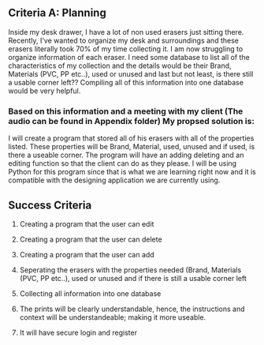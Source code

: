 ## Criteria A: Planning

Inside my desk drawer, I have a lot of non used erasers just sitting there. Recently, I've wanted to organize my desk and surroundings and these erasers literally took 70% of my time collecting it.
I am now struggling to organize information of each eraser. I need some database to list all of the characteristics of my collection and the details would be their Brand, Materials (PVC, PP etc..), used or unused and last but not least, is there still a usable corner left??
Compiling all of this information into one database would be very helpful. 

### Based on this information and a meeting with my client (The audio can be found in Appendix folder) My propsed solution is:
I will create a program that stored all of his erasers with all of the properties listed. These properties will be Brand, Material, used, unused and if used, is there a useable corner. The program will have an adding deleting and an editing function so that the client can do as they please. I will be using Python for this program since that is what we are learning right now and it is compatible with the designing application we are currently using. 

## Success Criteria
1) Creating a program that the user can edit

2) Creating a program that the user can delete

 3. Creating a program that the user can add

4) Seperating the erasers with the properties needed (Brand, Materials (PVC, PP etc..), used or unused and if there is still a usable corner left

5) Collecting all information into one database

6) The prints will be clearly understandable, hence, the instructions and context will be understandeable; making it more useable.

7) It will have secure login and register
